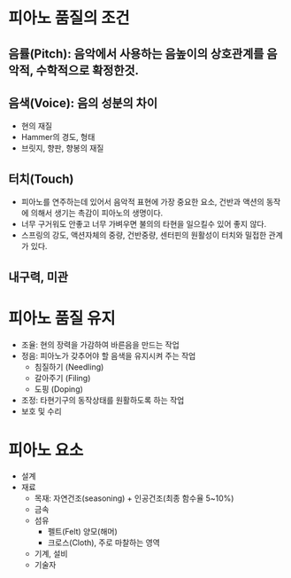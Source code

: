 # 피아노 품질의 조건
## 음률(Pitch): 음악에서 사용하는 음높이의 상호관계를 음악적, 수학적으로 확정한것.
## 음색(Voice): 음의 성분의 차이 
  - 현의 재질
  - Hammer의 경도, 형태
  - 브릿지, 향판, 향봉의 재질
## 터치(Touch)
  - 피아노를 연주하는데 있어서 음악적 표현에 가장 중요한 요소,
    건반과 액션의 동작에 의해서 생기는 촉감이 피아노의 생명이다.
  - 너무 구거워도 안좋고 너무 가벼우면 불의의 타현을 일으킬수 있어 좋지 않다.
  - 스프링의 강도, 액션자체의 중량, 건반중량, 센터핀의 원활성이 터치와 밀접한 관계가 있다.
## 내구력, 미관

# 피아노 품질 유지
 - 조율: 현의 장력을 가감하여 바른음을 만드는 작업
 - 정음: 피아노가 갖추어야 할 음색을 유지시켜 주는 작업
    - 침질하기 (Needling)
    - 갈아주기 (Filing)
    - 도핑 (Doping)
 - 조정: 타현기구의 동작상태를 원활하도록 하는 작업
 - 보호 및 수리

# 피아노 요소
  - 설계
  - 재료
    - 목재: 자연건조(seasoning) + 인공건조(최종 함수율 5~10%)
    - 금속
    - 섬유
      - 펠트(Felt) 양모(해머)
      - 크로스(Cloth), 주로 마찰하는 영역
    - 기계, 설비
    - 기술자  
